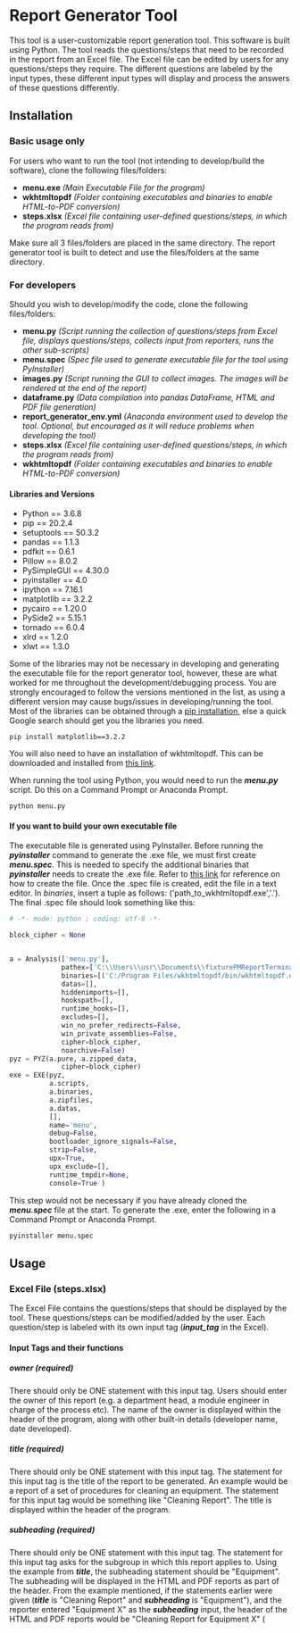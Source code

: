 # Report Generator Tool
This tool is a user-customizable report generation tool. This software is built using Python. The tool reads the questions/steps that need to be recorded in the report from an Excel file. The Excel file can be edited by users for any questions/steps they require. The different questions are labeled by the input types, these different input types will display and process the answers of these questions differently.

## Installation
### Basic usage only
For users who want to run the tool (not intending to develop/build the software), clone the following files/folders:
- **menu.exe** *(Main Executable File for the program)*
- **wkhtmltopdf** *(Folder containing executables and binaries to enable HTML-to-PDF conversion)*
- **steps.xlsx** *(Excel file containing user-defined questions/steps, in which the program reads from)*

Make sure all 3 files/folders are placed in the same directory. The report generator tool is built to detect and use the files/folders at the same directory.

### For developers
Should you wish to develop/modify the code, clone the following files/folders:
- **menu.py** *(Script running the collection of questions/steps from Excel file, displays questions/steps, collects input from reporters, runs the other sub-scripts)*
- **menu.spec** *(Spec file used to generate executable file for the tool using PyInstaller)*
- **images.py** *(Script running the GUI to collect images. The images will be rendered at the end of the report)*
- **dataframe.py** *(Data compilation into pandas DataFrame, HTML and PDF file generation)*
- **report_generator_env.yml** *(Anaconda environment used to develop the tool. Optional, but encouraged as it will reduce problems when developing the tool)*
- **steps.xlsx** *(Excel file containing user-defined questions/steps, in which the program reads from)*
- **wkhtmltopdf** *(Folder containing executables and binaries to enable HTML-to-PDF conversion)*

#### Libraries and Versions
- Python == 3.6.8
- pip == 20.2.4
- setuptools == 50.3.2
- pandas == 1.1.3
- pdfkit == 0.6.1
- Pillow == 8.0.2
- PySimpleGUI == 4.30.0
- pyinstaller == 4.0
- ipython == 7.16.1
- matplotlib == 3.2.2
- pycairo == 1.20.0
- PySide2 == 5.15.1
- tornado == 6.0.4
- xlrd == 1.2.0
- xlwt == 1.3.0

Some of the libraries may not be necessary in developing and generating the executable file for the report generator tool, however, these are what worked for me throughout the development/debugging process. You are strongly encouraged to follow the versions mentioned in the list, as using a different version may cause bugs/issues in developing/running the tool. Most of the libraries can be obtained through a [pip installation](https://pip.pypa.io/en/stable/), else a quick Google search should get you the libraries you need.

```
pip install matplotlib==3.2.2
```

You will also need to have an installation of wkhtmltopdf. This can be downloaded and installed from [this link](https://wkhtmltopdf.org/downloads.html).

When running the tool using Python, you would need to run the ***menu.py*** script. Do this on a Command Prompt or Anaconda Prompt.

```
python menu.py
```

#### If you want to build your own executable file
The executable file is generated using PyInstaller. Before running the ***pyinstaller*** command to generate the .exe file, we must first create ***menu.spec***. This is needed to specify the additional binaries that ***pyinstaller*** needs to create the .exe file. Refer to [this link](https://pyinstaller.readthedocs.io/en/stable/spec-files.html) for reference on how to create the file. Once the .spec file is created, edit the file in a text editor. In *binaries*, insert a tuple as follows: ('path_to_wkhtmltopdf.exe','.'). The final .spec file should look something like this:

```python
# -*- mode: python ; coding: utf-8 -*-

block_cipher = None


a = Analysis(['menu.py'],
             pathex=['C:\\Users\\usr\\Documents\\fixturePMReportTerminal'],
             binaries=[('C:/Program Files/wkhtmltopdf/bin/wkhtmltopdf.exe','.')],
             datas=[],
             hiddenimports=[],
             hookspath=[],
             runtime_hooks=[],
             excludes=[],
             win_no_prefer_redirects=False,
             win_private_assemblies=False,
             cipher=block_cipher,
             noarchive=False)
pyz = PYZ(a.pure, a.zipped_data,
             cipher=block_cipher)
exe = EXE(pyz,
          a.scripts,
          a.binaries,
          a.zipfiles,
          a.datas,
          [],
          name='menu',
          debug=False,
          bootloader_ignore_signals=False,
          strip=False,
          upx=True,
          upx_exclude=[],
          runtime_tmpdir=None,
          console=True )
```

This step would not be necessary if you have already cloned the ***menu.spec*** file at the start. To generate the .exe, enter the following in a Command Prompt or Anaconda Prompt.

```bash
pyinstaller menu.spec
```

## Usage
### Excel File (steps.xlsx)
The Excel File contains the questions/steps that should be displayed by the tool. These questions/steps can be modified/added by the user. Each question/step is labeled with its own input tag (***input_tag*** in the Excel).

#### Input Tags and their functions
##### owner (required)
There should only be ONE statement with this input tag. Users should enter the owner of this report (e.g. a department head, a module engineer in charge of the process etc). The name of the owner is displayed within the header of the program, along with other built-in details (developer name, date developed).

##### title (required)
There should only be ONE statement with this input tag. The statement for this input tag is the title of the report to be generated. An example would be a report of a set of procedures for cleaning an equipment. The statement for this input tag would be something like "Cleaning Report". The title is displayed within the header of the program.

##### subheading (required)
There should only be ONE statement with this input tag. The statement for this input tag asks for the subgroup in which this report applies to. Using the example from ***title***, the subheading statement should be "Equipment". The subheading will be displayed in the HTML and PDF reports as part of the header. From the example mentioned, if the statements earlier were given (***title*** is "Cleaning Report" and ***subheading*** is "Equipment"), and the reporter entered "Equipment X" as the ***subheading*** input, the header of the HTML and PDF reports would be "Cleaning Report for Equipment X" (<title> for <subheading input>).

##### details (optional)
There can be multiple statements using this input tag. The statements for this input tag do not appear in the dataframe table in the HTMl and PDF reports, rather they are displayed above the table. This input tag is useful if the user wants to highlight more important information regarding the report (e.g. Name, ID, and Department of the reporter, Shipment Order related to the report) or displaying information that is not directly related to the contents of the report (not part of the steps/procedures)

##### numbers (1, 2, 3...)
There can be multiple statements using this input tag. Placing a number as an input tag indicates the steps in the report. Statements with numbers as input tags will be displayed in the report as **steps to be completed/done**. In the tool, the reporter would need to **press ENTER** to indicate the step is completed.

##### empty cell (no input tag)
There can be multiple statements using this input tag. Statements with no input tag are used to request the reporter to input text data. This type of input is usually placed between ***numbers***, needing reporters to give more details after they have completed a step (e.g. Replaced spring for an equipment. How many springs replaced?). 

##### image (optional)
There can be multiple statements using this input tag. Statements with this input tag will not appear in the tool menu (Terminal display), rather it will appear in the GUI at the end. This input tag is used when reporters are required to upload images related to the steps they have completed for the report (e.g. Image of Before/After). The statements with this input tag will be the captions for the images uploaded by the reporter, which will be rendered and displayed at the end of the HTML and PDF reports.

#### Formatting of Excel File
The tool is programmed to read the Excel file in an order of top-to-bottom. It is strongly advised (if not compulsory) to **keep the order and formatting of the Excel file and its input tags** so that the tool will run correctly. 

Keep the input tags in the following sequence:
- owner
- title
- subheading
- details
- number (with corresponding empty cell where necessary)
- image

### Report Form (menu.py)
The program starts with the Terminal displaying the header, which contains the description of the program. The description includes an ASCII Art of ***title***, developer name (myself), ***owner***, and ***title*** as program name.

The form starts with requesting ***details***. The remaining parts of the Report Form is based on the steps/procedures specified by the user in ***steps.xlsx****. Statements with ***numbers*** input tags will be displayed and require reporters to hit ENTER to indicate completed, statements with ***empty cells*** will ask the reporter to key-in text input.

At the end of the form, the image retrieval tool GUI will appear if there are statements in ***steps.xlsx*** with ***images*** input tags (else, the program will proceed to output generation).

### Image Retrieval GUI (images.py)
The GUI will show the statements with ***images*** input tags in a GUI. This is used to request the reporter to upload images for each statement/caption. On the GUI menu, there are 2 options: ***Done*** and ***Clear Input***. ***Clear Input*** clears all the image uploads on the menu. Once the images are uploaded and confirmed, click ***Done*** to proceed to the next step.

The image file locations provided are converted into Base64, which will later be rendered into images and placed into the report HTML and PDF.

### DataFrame and Report Output Generation (dataframe.py)
This part of the script collects the list of questions and answers from the Report Tool and creates a DataFrame. From the DataFrame, a HTML file is generated to show the report. The HTML file has been included with slight formatting (headers) and some CSS (to centre align the images and captions at the end of the report). The images obtained and converted into Base64 earlier are rendered after the DataFrame table (at the end of the report), with the captions specified by ***images*** input tags in ***steps.xlsx***.

Using ***pdfkit*** and ***wkhtmltopdf***, a PDF file is produced from the HTML report.

## Contributing and Bug Reporting
For contributions, development, and issues, please contact [shahidan.idris@intel.com (until 18 December 2020)](mailto:shahidan.idris@intel.com) or [shahidan.utp@gmail.com](mailto:shahidan.utp@gmail.com).
